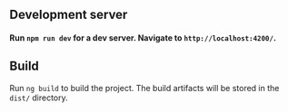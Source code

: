 ## Development server

#### Run `npm run dev` for a dev server. Navigate to `http://localhost:4200/`.

## Build

Run `ng build` to build the project. The build artifacts will be stored in the `dist/` directory.
